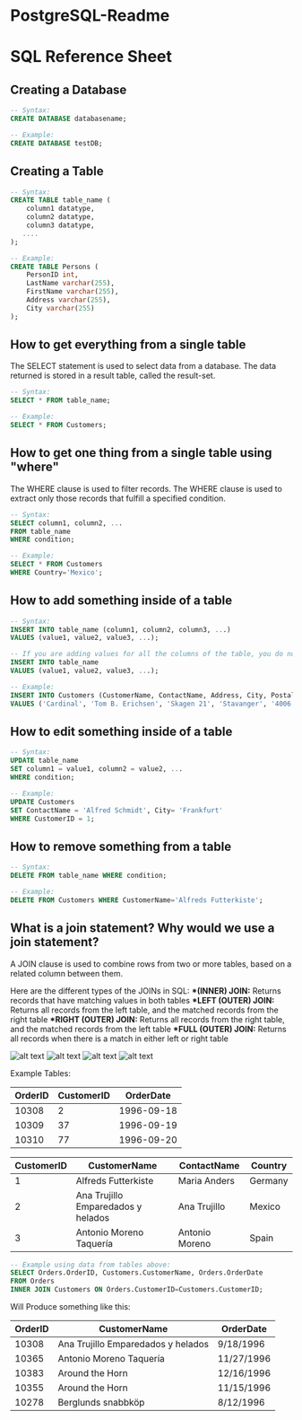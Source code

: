 # PostgreSQL-Readme

# SQL Reference Sheet

## Creating a Database

```sql
-- Syntax:
CREATE DATABASE databasename;

-- Example:
CREATE DATABASE testDB;
```

## Creating a Table

```sql
-- Syntax:
CREATE TABLE table_name (
    column1 datatype,
    column2 datatype,
    column3 datatype,
   ....
);

-- Example:
CREATE TABLE Persons (
    PersonID int,
    LastName varchar(255),
    FirstName varchar(255),
    Address varchar(255),
    City varchar(255)
);
```

## How to get everything from a single table

The SELECT statement is used to select data from a database.
The data returned is stored in a result table, called the result-set.

```sql
-- Syntax:
SELECT * FROM table_name;

-- Example:
SELECT * FROM Customers;
```

## How to get one thing from a single table using "where"

The WHERE clause is used to filter records.
The WHERE clause is used to extract only those records that fulfill a specified condition.

```sql
-- Syntax:
SELECT column1, column2, ...
FROM table_name
WHERE condition;

-- Example:
SELECT * FROM Customers
WHERE Country='Mexico';
```

## How to add something inside of a table

```sql
-- Syntax:
INSERT INTO table_name (column1, column2, column3, ...)
VALUES (value1, value2, value3, ...);

-- If you are adding values for all the columns of the table, you do not need to specify the column names in the SQL query. However, make sure the order of the values is in the same order as the columns in the table. The INSERT INTO syntax would be as follows:
INSERT INTO table_name
VALUES (value1, value2, value3, ...);

-- Example:
INSERT INTO Customers (CustomerName, ContactName, Address, City, PostalCode, Country)
VALUES ('Cardinal', 'Tom B. Erichsen', 'Skagen 21', 'Stavanger', '4006', 'Norway');
```

## How to edit something inside of a table

```sql
-- Syntax:
UPDATE table_name
SET column1 = value1, column2 = value2, ...
WHERE condition;

-- Example:
UPDATE Customers
SET ContactName = 'Alfred Schmidt', City= 'Frankfurt'
WHERE CustomerID = 1;
```

## How to remove something from a table

```sql
-- Syntax:
DELETE FROM table_name WHERE condition;

-- Example:
DELETE FROM Customers WHERE CustomerName='Alfreds Futterkiste';
```

## What is a join statement? Why would we use a join statement?

A JOIN clause is used to combine rows from two or more tables, based on a related column between them.

Here are the different types of the JOINs in SQL:
**\*(INNER) JOIN:** Returns records that have matching values in both tables
**\*LEFT (OUTER) JOIN:** Returns all records from the left table, and the matched records from the right table
**\*RIGHT (OUTER) JOIN:** Returns all records from the right table, and the matched records from the left table
**\*FULL (OUTER) JOIN:** Returns all records when there is a match in either left or right table

![alt text](https://www.w3schools.com/sql/img_innerjoin.gif "Inner Join") ![alt text](https://www.w3schools.com/sql/img_leftjoin.gif "Left Join") ![alt text](https://www.w3schools.com/sql/img_rightjoin.gif "Right Join") ![alt text](https://www.w3schools.com/sql/img_fulljoin.gif "Full Outer Join")

Example Tables:

| OrderID | CustomerID | OrderDate  |
| ------- | ---------- | ---------- |
| 10308   | 2          | 1996-09-18 |
| 10309   | 37         | 1996-09-19 |
| 10310   | 77         | 1996-09-20 |

| CustomerID | CustomerName                       | ContactName    | Country |
| ---------- | ---------------------------------- | -------------- | ------- |
| 1          | Alfreds Futterkiste                | Maria Anders   | Germany |
| 2          | Ana Trujillo Emparedados y helados | Ana Trujillo   | Mexico  |
| 3          | Antonio Moreno Taquería            | Antonio Moreno | Spain   |

```sql
-- Example using data from tables above:
SELECT Orders.OrderID, Customers.CustomerName, Orders.OrderDate
FROM Orders
INNER JOIN Customers ON Orders.CustomerID=Customers.CustomerID;
```

Will Produce something like this:

| OrderID | CustomerName                       | OrderDate  |
| ------- | ---------------------------------- | ---------- |
| 10308   | Ana Trujillo Emparedados y helados | 9/18/1996  |
| 10365   | Antonio Moreno Taquería            | 11/27/1996 |
| 10383   | Around the Horn                    | 12/16/1996 |
| 10355   | Around the Horn                    | 11/15/1996 |
| 10278   | Berglunds snabbköp                 | 8/12/1996  |
